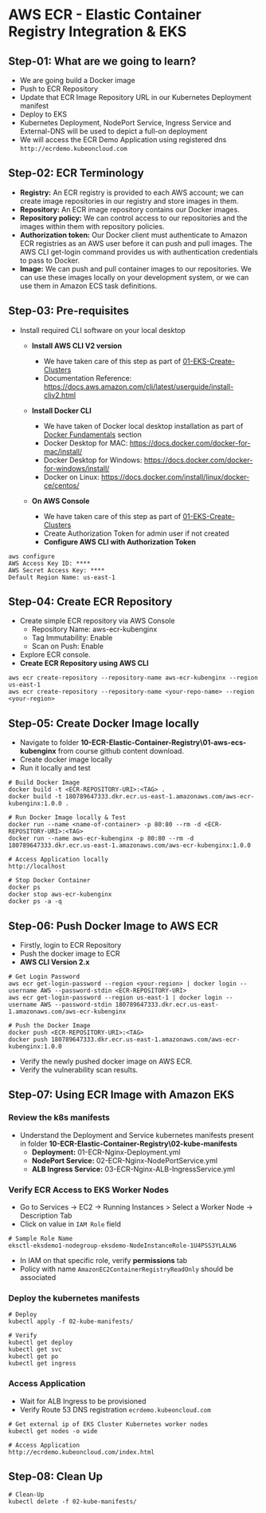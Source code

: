 # AWS ECR - Elastic Container Registry Integration & EKS

## Step-01: What are we going to learn?
- We are going build a Docker image 
- Push to ECR Repository
- Update that ECR Image Repository URL in our Kubernetes Deployment manifest
- Deploy to EKS
- Kubernetes Deployment, NodePort Service, Ingress Service and External-DNS will be used to depict a full-on deployment
- We will access the ECR Demo Application using registered dns `http://ecrdemo.kubeoncloud.com`

## Step-02: ECR Terminology
 - **Registry:** An  ECR registry is provided to each AWS account; we can create image repositories in our registry and store images in them. 
- **Repository:** An ECR image repository contains our Docker images. 
- **Repository policy:** We can control access to our repositories and the images within them with repository policies. 
- **Authorization token:** Our Docker client must authenticate to Amazon ECR registries as an AWS user before it can push and pull images. The AWS CLI get-login command provides us with authentication credentials to pass to Docker. 
- **Image:** We can push and pull container images to our repositories. We can use these images locally on your development system, or we can use them in Amazon ECS task definitions. 

## Step-03: Pre-requisites
- Install required CLI software on your local desktop
   - **Install AWS CLI V2 version**
      - We have taken care of this step as part of [01-EKS-Create-Clusters](/01-EKS-Create-Clusters/README.md)
      - Documentation Reference: https://docs.aws.amazon.com/cli/latest/userguide/install-cliv2.html
   - **Install Docker CLI** 
      - We have taken of Docker local desktop installation as part of [Docker Fundamentals](https://github.com/stacksimplify/docker-fundamentals/tree/master/02-Docker-Installation) section 
      - Docker Desktop for MAC: https://docs.docker.com/docker-for-mac/install/
      - Docker Desktop for Windows: https://docs.docker.com/docker-for-windows/install/
      - Docker on Linux: https://docs.docker.com/install/linux/docker-ce/centos/

   - **On AWS Console**
      - We have taken care of this step as part of [01-EKS-Create-Clusters](/01-EKS-Create-Cluster-using-eksctl/01-01-Install-CLIs/README.md)
      - Create Authorization Token for admin user if not created
      - **Configure AWS CLI with Authorization Token**
```
aws configure
AWS Access Key ID: ****
AWS Secret Access Key: ****
Default Region Name: us-east-1
```   

## Step-04: Create ECR Repository
- Create simple ECR repository via AWS Console 
   - Repository Name: aws-ecr-kubenginx
   - Tag Immutability: Enable
   - Scan on Push: Enable
- Explore ECR console. 
- **Create ECR Repository using AWS CLI**
```
aws ecr create-repository --repository-name aws-ecr-kubenginx --region us-east-1
aws ecr create-repository --repository-name <your-repo-name> --region <your-region>
```

## Step-05: Create Docker Image locally
- Navigate to folder **10-ECR-Elastic-Container-Registry\01-aws-ecs-kubenginx** from course github content download. 
- Create docker image locally
- Run it locally and test
```
# Build Docker Image
docker build -t <ECR-REPOSITORY-URI>:<TAG> . 
docker build -t 180789647333.dkr.ecr.us-east-1.amazonaws.com/aws-ecr-kubenginx:1.0.0 . 

# Run Docker Image locally & Test
docker run --name <name-of-container> -p 80:80 --rm -d <ECR-REPOSITORY-URI>:<TAG>
docker run --name aws-ecr-kubenginx -p 80:80 --rm -d 180789647333.dkr.ecr.us-east-1.amazonaws.com/aws-ecr-kubenginx:1.0.0

# Access Application locally
http://localhost

# Stop Docker Container
docker ps
docker stop aws-ecr-kubenginx
docker ps -a -q
```

## Step-06: Push Docker Image to AWS ECR
- Firstly, login to ECR Repository
- Push the docker image to ECR
- **AWS CLI Version 2.x**
```
# Get Login Password
aws ecr get-login-password --region <your-region> | docker login --username AWS --password-stdin <ECR-REPOSITORY-URI>
aws ecr get-login-password --region us-east-1 | docker login --username AWS --password-stdin 180789647333.dkr.ecr.us-east-1.amazonaws.com/aws-ecr-kubenginx

# Push the Docker Image
docker push <ECR-REPOSITORY-URI>:<TAG>
docker push 180789647333.dkr.ecr.us-east-1.amazonaws.com/aws-ecr-kubenginx:1.0.0
```
- Verify the newly pushed docker image on AWS ECR. 
- Verify the vulnerability scan results. 

## Step-07: Using ECR Image with Amazon EKS

### Review the k8s manifests
- Understand the Deployment and Service kubernetes manifests present in folder **10-ECR-Elastic-Container-Registry\02-kube-manifests**
  - **Deployment:** 01-ECR-Nginx-Deployment.yml
  - **NodePort Service:** 02-ECR-Nginx-NodePortService.yml
  - **ALB Ingress Service:** 03-ECR-Nginx-ALB-IngressService.yml

### Verify ECR Access to EKS Worker Nodes
- Go to Services -> EC2 -> Running Instances > Select a Worker Node -> Description Tab
- Click on value in `IAM Role` field
```
# Sample Role Name 
eksctl-eksdemo1-nodegroup-eksdemo-NodeInstanceRole-1U4PSS3YLALN6
```
- In IAM on that specific role, verify **permissions** tab
- Policy with name `AmazonEC2ContainerRegistryReadOnly` should be associated

### Deploy the kubernetes manifests
```
# Deploy
kubectl apply -f 02-kube-manifests/

# Verify
kubectl get deploy
kubectl get svc
kubectl get po
kubectl get ingress
```
### Access Application
- Wait for ALB Ingress to be provisioned
- Verify Route 53 DNS registration `ecrdemo.kubeoncloud.com`
```
# Get external ip of EKS Cluster Kubernetes worker nodes
kubectl get nodes -o wide

# Access Application
http://ecrdemo.kubeoncloud.com/index.html
```

## Step-08: Clean Up 
```
# Clean-Up
kubectl delete -f 02-kube-manifests/
```